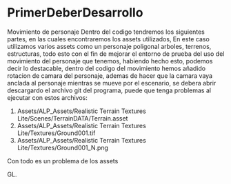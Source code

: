 # PrimerDeberDesarrollo
Movimiento de personaje
Dentro del codigo tendremos los siguientes partes, en las cuales encontraremos los assets utilizados,
En este caso utilizamos varios assets como un personaje poligonal
arboles, terrenos, estructuras, todo esto con el fin de mejorar el entorno de prueba
del uso del movimiento del personaje que tenemos, habiendo hecho esto, podemos decir lo destacable,
dentro del codigo del movimiento hemos añadido rotacion de camara del personaje, ademas de hacer que 
la camara vaya anclada al personaje mientras se mueve por el escenario, se debera abrir descargardo el archivo 
git del programa, puede que tenga problemas al ejecutar con estos archivos:

1. Assets/ALP_Assets/Realistic Terrain Textures Lite/Scenes/TerrainDATA/Terrain.asset
2. Assets/ALP_Assets/Realistic Terrain Textures Lite/Textures/Ground001.tif
3. Assets/ALP_Assets/Realistic Terrain Textures Lite/Textures/Ground001_N.png

Con todo es un problema de los assets 

GL.
